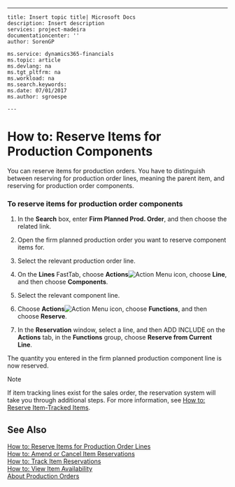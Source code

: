---
    title: Insert topic title| Microsoft Docs
    description: Insert description
    services: project-madeira
    documentationcenter: ''
    author: SorenGP

    ms.service: dynamics365-financials
    ms.topic: article
    ms.devlang: na
    ms.tgt_pltfrm: na
    ms.workload: na
    ms.search.keywords:
    ms.date: 07/01/2017
    ms.author: sgroespe

    ---
# How to: Reserve Items for Production Components
You can reserve items for production orders. You have to distinguish between reserving for production order lines, meaning the parent item, and reserving for production order components.  
  
### To reserve items for production order components  
  
1.  In the **Search** box, enter **Firm Planned Prod. Order**, and then choose the related link.  
  
2.  Open the firm planned production order you want to reserve component items for.  
  
3.  Select the relevant production order line.  
  
4.  On the **Lines** FastTab, choose **Actions**![Action Menu icon](../DesignAndEngineering/media/actionmenuicon.png "actionMenuIcon"), choose **Line**, and then choose **Components**.  
  
5.  Select the relevant component line.  
  
6.  Choose **Actions**![Action Menu icon](../DesignAndEngineering/media/actionmenuicon.png "actionMenuIcon"), choose **Functions**, and then choose **Reserve**.  
  
7.  In the **Reservation** window, select a line, and then ADD INCLUDE<!--[!INCLUDE[bp_ribbonxml](../Token/bp_ribbonxml_md.md)]--> on the **Actions** tab, in the **Functions** group, choose **Reserve from Current Line**.  
  
 The quantity you entered in the firm planned production component line is now reserved.  
  
> [!NOTE]  
>  If item tracking lines exist for the sales order, the reservation system will take you through additional steps. For more information, see [How to: Reserve Item-Tracked Items](../DesignAndEngineering/how-to-reserve-item-tracked-items.md).  
  
## See Also  
 [How to: Reserve Items for Production Order Lines](../Production/how-to-reserve-items-for-production-order-lines.md)   
 [How to: Amend or Cancel Item Reservations](../OperationsPlanning/how-to-amend-or-cancel-item-reservations.md)   
 [How to: Track Item Reservations](../OperationsPlanning/how-to-track-item-reservations.md)   
 [How to: View Item Availability](../OperationsPlanning/how-to-view-item-availability.md)   
 [About Production Orders](../Production/about-production-orders.md)